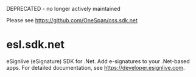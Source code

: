 DEPRECATED - no longer actively maintained

Please see https://github.com/OneSpan/oss.sdk.net


esl.sdk.net
===========

eSignlive (eSignature) SDK for .Net. Add e-signatures to your .Net-based apps. For detailed documentation, see https://developer.esignlive.com.


